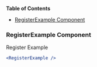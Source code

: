 <!-- START doctoc generated TOC please keep comment here to allow auto update -->
<!-- DON'T EDIT THIS SECTION, INSTEAD RE-RUN doctoc TO UPDATE -->

**Table of Contents**

- [RegisterExample Component](#registerexample-component)

<!-- END doctoc generated TOC please keep comment here to allow auto update -->

### RegisterExample Component

Register Example

```jsx
<RegisterExample />
```

